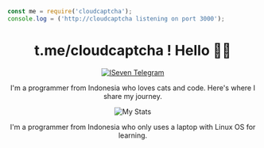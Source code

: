 ```javascript
const me = require('cloudcaptcha');
console.log = ('http://cloudcaptcha listening on port 3000');
```



<div align="center">
  <h1>t.me/cloudcaptcha ! Hello 👋🤗</h1>
  <a href="https://t.me/cloudcaptcha">
    <img alt="ISeven Telegram" src="https://telegra.ph/file/531039a1e65d228612ce8.png" />
  </a>
  <p>I'm a programmer from Indonesia who loves cats and code. Here's where I share my journey.</p>
  
  <img alt="My Stats" src="https://github-readme-streak-stats.herokuapp.com/?user=cloudcaptcha" />

  <p>I'm a programmer from Indonesia who only uses a laptop with Linux OS for learning.</p>
  </div>
